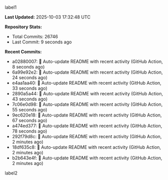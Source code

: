 
label1 
<!-- ACTIVITY_START -->
**Last Updated:** 2025-10-03 17:32:48 UTC

**Repository Stats:**
- Total Commits: 26746
- Last Commit: 9 seconds ago

**Recent Commits:**
- a02880007: 🤖 Auto-update README with recent activity (GitHub Action, 8 seconds ago)
- 6a99e92e2: 🤖 Auto-update README with recent activity (GitHub Action, 24 seconds ago)
- e4aa1aa40: 🤖 Auto-update README with recent activity (GitHub Action, 33 seconds ago)
- 2890a5a44: 🤖 Auto-update README with recent activity (GitHub Action, 43 seconds ago)
- 7c06e0d98: 🤖 Auto-update README with recent activity (GitHub Action, 55 seconds ago)
- 9ec620e18: 🤖 Auto-update README with recent activity (GitHub Action, 67 seconds ago)
- a474ed377: 🤖 Auto-update README with recent activity (GitHub Action, 78 seconds ago)
- 292f79d8c: 🤖 Auto-update README with recent activity (GitHub Action, 2 minutes ago)
- 18df635c8: 🤖 Auto-update README with recent activity (GitHub Action, 2 minutes ago)
- b2b643e4f: 🤖 Auto-update README with recent activity (GitHub Action, 2 minutes ago)
<!-- ACTIVITY_END -->

label2
